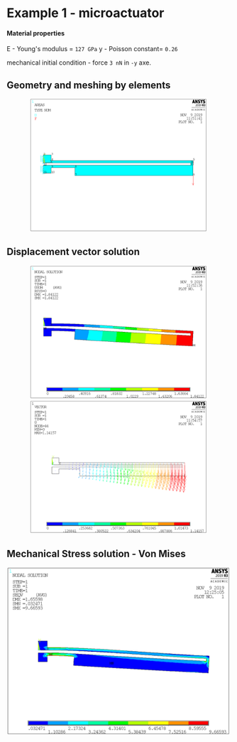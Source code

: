 # Example 1 - microactuator

#### Material properties

E - Young's modulus = `127 GPa`
y - Poisson constant= `0.26`

mechanical initial condition - force `3 nN` in `-y` axe.

## Geometry and meshing by elements

<p align="center">
<img src = "https://github.com/Zahorack/fem-ansys/blob/master/example_2/analysis/geometry.png" width="400" title="hover text">
</p>


## Displacement vector solution
<p align="center">
<img src = "https://github.com/Zahorack/fem-ansys/blob/master/example_2/analysis/displacement-vector-sum.png" width="400" title="hover text">
<img src = "https://github.com/Zahorack/fem-ansys/blob/master/example_2/analysis/displacement-vector-plot.png" width="400" title="hover text">
</p>


## Mechanical Stress solution - Von Mises
<p align="center">
<img src = "https://github.com/Zahorack/fem-ansys/blob/master/example_2/analysis/stress-solution.png" width="700" title="hover text">
</p>

